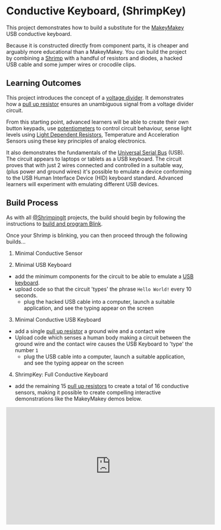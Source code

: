 # Conductive Keyboard, (ShrimpKey)

This project demonstrates how to build a substitute for the <a href="http://makeymakey.com/" target="_blank">MakeyMakey</a> USB conductive keyboard. 

Because it is constructed directly from component parts, it is cheaper and arguably more educational than a MakeyMakey. You can build the project by combining a [Shrimp](../shrimp/index.html) with a handful of resistors and diodes, a hacked USB cable and some jumper wires or crocodile clips.

## Learning Outcomes

This project introduces the concept of a [voltage divider](../topics/voltagedivider.html). It demonstrates how a [pull up resistor](../topics/pullup.html) ensures an unambiguous signal from a voltage divider circuit. 

From this starting point, advanced learners will be able to create their own button keypads, use [potentiometers](../topics/potentiometer.html) to control circuit behaviour, sense light levels using [Light Dependent Resistors](../topics/ldr.html), Temperature and Acceleration Sensors using these key principles of analog electronics.

It also demonstrates the fundamentals of the [Universal Serial Bus](../topics/usb.html) (USB). The circuit appears to laptops or tablets as a USB keyboard. The circuit proves that with just 2 wires connected and controlled in a suitable way, (plus power and ground wires) it's possible to emulate a device conforming to the USB Human Interface Device (HID) keyboard standard. Advanced learners will experiment with emulating different USB devices.

## Build Process

As with all [@ShrimpingIt](http://shrimping.it) projects, the build should begin by following the instructions to  [build and program Blink](http://shrimping.it/shrimp/project/blink).

Once your Shrimp is blinking, you can then proceed through the following builds...

1) Minimal Conductive Sensor


2) Minimal USB Keyboard
- add the minimum components for the circuit to be able to emulate a [USB keyboard](../topics/usb.html).
- upload code so that the circuit 'types' the phrase `Hello World!` every 10 seconds.
  - plug the hacked USB cable into a computer, launch a suitable application, and see the typing appear on the screen

3) Minimal Conductive USB Keyboard 
- add a single [pull up resistor](../topics/pullup.html) a ground wire and a contact wire
- Upload code which senses a human body making a circuit between the ground wire and the contact wire causes the USB Keyboard to 'type' the number `1`
  - plug the USB cable into a computer, launch a suitable application, and see the typing appear on the screen

4) ShrimpKey: Full Conductive Keyboard
- add the remaining 15 [pull up resistors](../topics/pullup.html) to create a total of 16 conductive sensors, making it possible to create compelling interactive demonstrations like the MakeyMakey demos below.

<iframe width="560" height="315" src="https://www.youtube.com/embed/rfQqh7iCcOU" frameborder="0" allowfullscreen="true"></iframe>